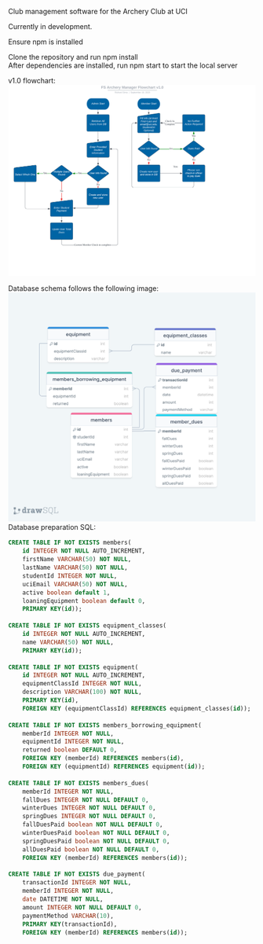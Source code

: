 Club management software for the Archery Club at UCI

Currently in development.

Ensure npm is installed

Clone the repository and run npm install \
After dependencies are installed, run npm start to start the local server

v1.0 flowchart: ![](/info/v1.0%20flowchart.png)

Database schema follows the following image: ![](/info/Archery%20Club%20Manager%20Schema.png)
Database preparation SQL:

```sql
CREATE TABLE IF NOT EXISTS members(
	id INTEGER NOT NULL AUTO_INCREMENT,
	firstName VARCHAR(50) NOT NULL,
	lastName VARCHAR(50) NOT NULL,
	studentId INTEGER NOT NULL,
	uciEmail VARCHAR(50) NOT NULL,
	active boolean default 1,
	loaningEquipment boolean default 0,
	PRIMARY KEY(id));

CREATE TABLE IF NOT EXISTS equipment_classes(
	id INTEGER NOT NULL AUTO_INCREMENT,
	name VARCHAR(50) NOT NULL,
	PRIMARY KEY(id));

CREATE TABLE IF NOT EXISTS equipment(
	id INTEGER NOT NULL AUTO_INCREMENT,
	equipmentClassId INTEGER NOT NULL,
	description VARCHAR(100) NOT NULL,
	PRIMARY KEY(id),
	FOREIGN KEY (equipmentClassId) REFERENCES equipment_classes(id));

CREATE TABLE IF NOT EXISTS members_borrowing_equipment(
	memberId INTEGER NOT NULL,
	equipmentId INTEGER NOT NULL,
	returned boolean DEFAULT 0,
	FOREIGN KEY (memberId) REFERENCES members(id),
	FOREIGN KEY (equipmentId) REFERENCES equipment(id));

CREATE TABLE IF NOT EXISTS members_dues(
	memberId INTEGER NOT NULL,
	fallDues INTEGER NOT NULL DEFAULT 0,
	winterDues INTEGER NOT NULL DEFAULT 0,
	springDues INTEGER NOT NULL DEFAULT 0,
	fallDuesPaid boolean NOT NULL DEFAULT 0,
	winterDuesPaid boolean NOT NULL DEFAULT 0,
	springDuesPaid boolean NOT NULL DEFAULT 0,
	allDuesPaid boolean NOT NULL DEFAULT 0,
	FOREIGN KEY (memberId) REFERENCES members(id));

CREATE TABLE IF NOT EXISTS due_payment(
	transactionId INTEGER NOT NULL,
	memberId INTEGER NOT NULL,
	date DATETIME NOT NULL,
	amount INTEGER NOT NULL DEFAULT 0,
	paymentMethod VARCHAR(10),
	PRIMARY KEY(transactionId),
	FOREIGN KEY (memberId) REFERENCES members(id));
```
